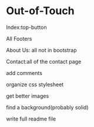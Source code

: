 # Out-of-Touch
 
Index:top-button

All Footers

About Us: all not in bootstrap

Contact:all of the contact page

add comments

organize css stylesheet

get better images

find a background(probably solid)

write full readme file